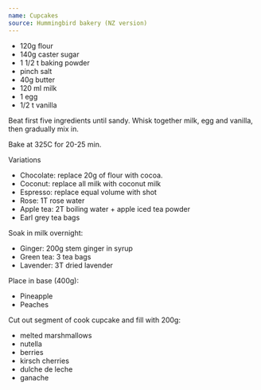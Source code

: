 ```yaml
---
name: Cupcakes
source: Hummingbird bakery (NZ version)
---
```


* 120g flour
* 140g caster sugar
* 1 1/2 t baking powder
* pinch salt
* 40g butter
* 120 ml milk
* 1 egg
* 1/2 t vanilla

Beat first five ingredients until sandy. Whisk together milk, egg and vanilla, then gradually mix in. 

Bake at 325C for 20-25 min.

Variations

* Chocolate: replace 20g of flour with cocoa.
* Coconut: replace all milk with coconut milk
* Espresso: replace equal volume with shot
* Rose: 1T rose water
* Apple tea: 2T boiling water + apple iced tea powder
* Earl grey tea bags

Soak in milk overnight:

* Ginger: 200g stem ginger in syrup
* Green tea: 3 tea bags
* Lavender: 3T dried lavender

Place in base (400g):

* Pineapple
* Peaches

Cut out segment of cook cupcake and fill with 200g:

* melted marshmallows
* nutella
* berries
* kirsch cherries
* dulche de leche
* ganache

